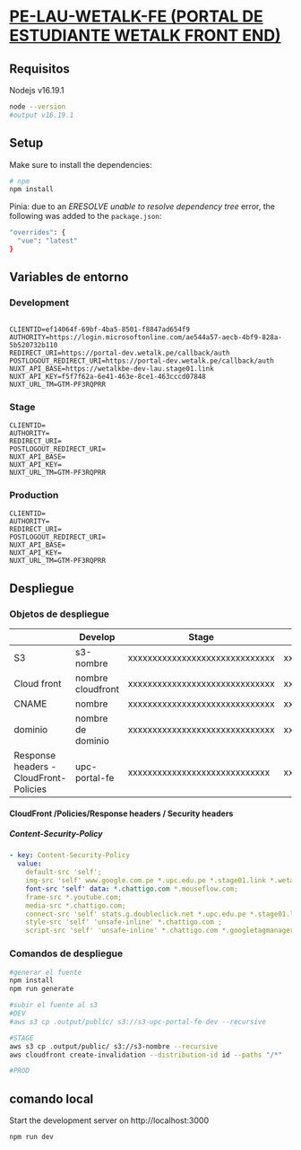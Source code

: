 # <u>PE-LAU-WETALK-FE (PORTAL DE ESTUDIANTE WETALK FRONT END)</u>

## Requisitos

Nodejs v16.19.1

```bash
node --version
#output v16.19.1
```

## Setup

Make sure to install the dependencies:

```bash
# npm
npm install
```

Pinia: due to an *ERESOLVE unable to resolve dependency tree* error, the following was added to the `package.json`:
```bash
"overrides": {
  "vue": "latest"
}
```

## Variables de entorno

### Development

```properties

CLIENTID=ef14064f-69bf-4ba5-8501-f8847ad654f9
AUTHORITY=https://login.microsoftonline.com/ae544a57-aecb-4bf9-828a-5b520732b110
REDIRECT_URI=https://portal-dev.wetalk.pe/callback/auth
POSTLOGOUT_REDIRECT_URI=https://portal-dev.wetalk.pe/callback/auth
NUXT_API_BASE=https://wetalkbe-dev-lau.stage01.link
NUXT_API_KEY=f5f7f62a-6e41-463e-8ce1-463cccd07848
NUXT_URL_TM=GTM-PF3RQPRR
```

### Stage

```properties
CLIENTID=
AUTHORITY=
REDIRECT_URI=
POSTLOGOUT_REDIRECT_URI=
NUXT_API_BASE=
NUXT_API_KEY=
NUXT_URL_TM=GTM-PF3RQPRR
```

### Production

```properties
CLIENTID=
AUTHORITY=
REDIRECT_URI=
POSTLOGOUT_REDIRECT_URI=
NUXT_API_BASE=
NUXT_API_KEY=
NUXT_URL_TM=GTM-PF3RQPRR
```

 

## Despliegue

### Objetos de despliegue 

|                                        | Develop                 | Stage                          | Production                    |
| -------------------------------------- | ----------------------- | ------------------------------ | ----------------------------- |
| S3                                     | s3-nombre               | xxxxxxxxxxxxxxxxxxxxxxxxxxxxxx | xxxxxxxxxxxxxxxxxxxx          |
| Cloud front                            | nombre cloudfront       | xxxxxxxxxxxxxxxxxxxxxxxxxxxxxx | xxxxxxxxxxxxxxx               |
| CNAME                                  | nombre                  | xxxxxxxxxxxxxxxxxxxxxxxxxxxxxx | xxxxxxxxxxxxxxxxxxxx          |
| dominio                                | nombre de dominio       | xxxxxxxxxxxxxxxxxxxxxxxxxxxxxx | xxxxxxxxxxxxxxxxxxxx          |
| Response headers - CloudFront-Policies | upc-portal-fe           | xxxxxxxxxxxxxxxxxxxxxxxxxxxxx  | xxxxxxxxxxxxxxxxxxxx          |

#### CloudFront /Policies/Response headers / Security headers 

##### Content-Security-Policy 

```yaml
- key: Content-Security-Policy
  value: 
    default-src 'self';
    img-src 'self' www.google.com.pe *.upc.edu.pe *.stage01.link *.wetalk.pe res.cloudinary.com *.chattigo.com;
    font-src 'self' data: *.chattigo.com *.mouseflow.com;
    frame-src *.youtube.com;
    media-src *.chattigo.com;
    connect-src 'self' stats.g.doubleclick.net *.upc.edu.pe *.stage01.link *.wetalk.pe *.chattigo.com wss://channels.chattigo.com *.googletagmanager.com *.mouseflow.com *.google-analytics.com analytics.google.com *.sentry.io *.ingest.sentry.io;
    style-src 'self' 'unsafe-inline' *.chattigo.com ;
    script-src 'self' 'unsafe-inline' *.chattigo.com *.googletagmanager.com *.mouseflow.com *.google-analytics.com  www.youtube.com;
```



### Comandos de despliegue 

```bash
#generar el fuente
npm install
npm run generate

#subir el fuente al s3
#DEV
#aws s3 cp .output/public/ s3://s3-upc-portal-fe-dev --recursive

#STAGE
aws s3 cp .output/public/ s3://s3-nombre --recursive
aws cloudfront create-invalidation --distribution-id id --paths "/*"

#PROD


```



## comando local

Start the development server on http://localhost:3000

```bash
npm run dev
```

